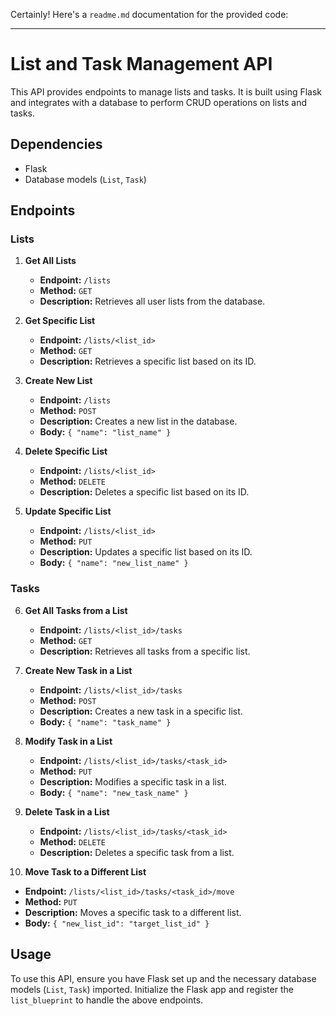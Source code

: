 Certainly! Here's a `readme.md` documentation for the provided code:

---

# List and Task Management API

This API provides endpoints to manage lists and tasks. It is built using Flask and integrates with a database to perform CRUD operations on lists and tasks.

## Dependencies

- Flask
- Database models (`List`, `Task`)

## Endpoints

### Lists

1. **Get All Lists**
   - **Endpoint:** `/lists`
   - **Method:** `GET`
   - **Description:** Retrieves all user lists from the database.

2. **Get Specific List**
   - **Endpoint:** `/lists/<list_id>`
   - **Method:** `GET`
   - **Description:** Retrieves a specific list based on its ID.

3. **Create New List**
   - **Endpoint:** `/lists`
   - **Method:** `POST`
   - **Description:** Creates a new list in the database.
   - **Body:** `{ "name": "list_name" }`

4. **Delete Specific List**
   - **Endpoint:** `/lists/<list_id>`
   - **Method:** `DELETE`
   - **Description:** Deletes a specific list based on its ID.

5. **Update Specific List**
   - **Endpoint:** `/lists/<list_id>`
   - **Method:** `PUT`
   - **Description:** Updates a specific list based on its ID.
   - **Body:** `{ "name": "new_list_name" }`

### Tasks

6. **Get All Tasks from a List**
   - **Endpoint:** `/lists/<list_id>/tasks`
   - **Method:** `GET`
   - **Description:** Retrieves all tasks from a specific list.

7. **Create New Task in a List**
   - **Endpoint:** `/lists/<list_id>/tasks`
   - **Method:** `POST`
   - **Description:** Creates a new task in a specific list.
   - **Body:** `{ "name": "task_name" }`

8. **Modify Task in a List**
   - **Endpoint:** `/lists/<list_id>/tasks/<task_id>`
   - **Method:** `PUT`
   - **Description:** Modifies a specific task in a list.
   - **Body:** `{ "name": "new_task_name" }`

9. **Delete Task in a List**
   - **Endpoint:** `/lists/<list_id>/tasks/<task_id>`
   - **Method:** `DELETE`
   - **Description:** Deletes a specific task from a list.

10. **Move Task to a Different List**
   - **Endpoint:** `/lists/<list_id>/tasks/<task_id>/move`
   - **Method:** `PUT`
   - **Description:** Moves a specific task to a different list.
   - **Body:** `{ "new_list_id": "target_list_id" }`

## Usage

To use this API, ensure you have Flask set up and the necessary database models (`List`, `Task`) imported. Initialize the Flask app and register the `list_blueprint` to handle the above endpoints.